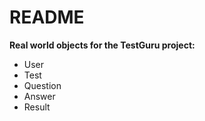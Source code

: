 # README

**Real world objects for the TestGuru project:**

- User
- Test
- Question
- Answer
- Result
